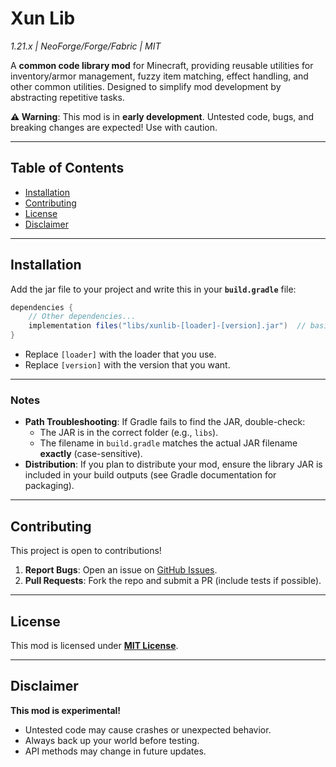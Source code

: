 # Xun Lib 
*1.21.x | NeoForge/Forge/Fabric | MIT*

A **common code library mod** for Minecraft, providing reusable utilities for inventory/armor management, fuzzy item matching, effect handling, and other common utilities. Designed to simplify mod development by abstracting repetitive tasks.

**⚠️ Warning**: This mod is in **early development**. Untested code, bugs, and breaking changes are expected! Use with caution.

---

## Table of Contents
- [Installation](#installation)
- [Contributing](#contributing)
- [License](#license)
- [Disclaimer](#disclaimer) 

---

## Installation
Add the jar file to your project and write this in your **`build.gradle`** file:
   ```gradle  
   dependencies {  
       // Other dependencies...  
       implementation files("libs/xunlib-[loader]-[version].jar")  // basically the path, if you put that inside of api/ instead libs/, change it.
   }  
   ```  
   - Replace `[loader]` with the loader that you use.
   - Replace `[version]` with the version that you want.
---

### **Notes**  
- **Path Troubleshooting**: If Gradle fails to find the JAR, double-check:  
  - The JAR is in the correct folder (e.g., `libs`).  
  - The filename in `build.gradle` matches the actual JAR filename **exactly** (case-sensitive).  
- **Distribution**: If you plan to distribute your mod, ensure the library JAR is included in your build outputs (see Gradle documentation for packaging).  

---

## Contributing  
This project is open to contributions!  
1. **Report Bugs**: Open an issue on [GitHub Issues](https://github.com/Xun39/XunLib/issues).
2. **Pull Requests**: Fork the repo and submit a PR (include tests if possible).  

---

## License  
This mod is licensed under **[MIT License](LICENSE)**.  

---

## Disclaimer  
**This mod is experimental!**  
- Untested code may cause crashes or unexpected behavior.  
- Always back up your world before testing.  
- API methods may change in future updates.  
